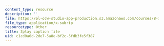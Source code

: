 ```yaml
---
content_type: resource
description: ''
file: https://ol-ocw-studio-app-production.s3.amazonaws.com/courses/8-13-14-experimental-physics-i-ii-junior-lab-fall-2016-spring-2017/c1cd0a0d2de75a8ebf2c5fdb3fe5f387_bHTpiafiYsY.vtt
file_type: application/x-subrip
resourcetype: Other
title: 3play caption file
uid: c1cd0a0d-2de7-5a8e-bf2c-5fdb3fe5f387
---
```

